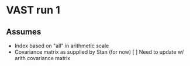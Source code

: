 # VAST run 1
## Assumes

  - Index based on "all" in arithmetic scale
  - Covariance matrix as supplied by Stan (for now)
  [ ] Need to update w/ arith covariance matrix


